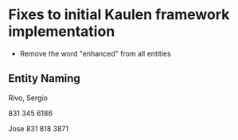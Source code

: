 # Fixes to initial Kaulen framework implementation

- Remove the word "enhanced" from all entities


## Entity Naming






Rivo, Sergio

831 345 6186

Jose 831 818 3871
